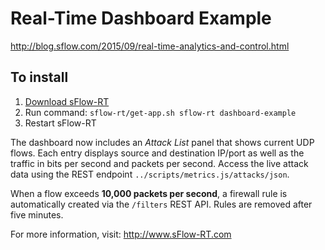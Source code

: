# Real-Time Dashboard Example

http://blog.sflow.com/2015/09/real-time-analytics-and-control.html

## To install

1. [Download sFlow-RT](https://sflow-rt.com/download.php)
2. Run command: `sflow-rt/get-app.sh sflow-rt dashboard-example`
3. Restart sFlow-RT

The dashboard now includes an *Attack List* panel that shows current UDP
flows. Each entry displays source and destination IP/port as well as the
traffic in bits per second and packets per second. Access the live attack
data using the REST endpoint `../scripts/metrics.js/attacks/json`.

When a flow exceeds **10,000 packets per second**, a firewall rule is
automatically created via the `/filters` REST API. Rules are removed after
five minutes.

For more information, visit:
http://www.sFlow-RT.com
